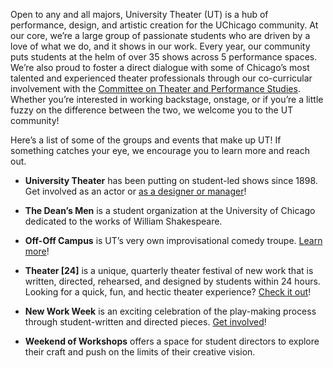 Open to any and all majors, University Theater (UT) is a hub of performance, design, and artistic creation for the UChicago community. At our core, we’re a large group of passionate students who are driven by a love of what we do, and it shows in our work. Every year, our community puts students at the helm of over 35 shows across 5 performance spaces. We’re also proud to foster a direct dialogue with some of Chicago’s most talented and experienced theater professionals through our co-curricular involvement with the [Committee on Theater and Performance Studies](https://taps.uchicago.edu). Whether you’re interested in working backstage, onstage, or if you’re a little fuzzy on the difference between the two, we welcome you to the UT community!

Here’s a list of some of the groups and events that make up UT! If something catches your eye, we encourage you to learn more and reach out.

- **University Theater** has been putting on student-led shows since 1898. Get involved as an actor or [as a designer or manager](https://ut-jobs.dvtk.me)!

- **The Dean’s Men** is a student organization at the University of Chicago dedicated to the works of William Shakespeare.

- **Off-Off Campus** is UT’s very own improvisational comedy troupe. [Learn more](https://offoffcampus.org/)!

- **Theater [24]** is a unique, quarterly theater festival of new work that is written, directed, rehearsed, and designed by students within 24 hours. Looking for a quick, fun, and hectic theater experience? [Check it out](https://www.facebook.com/24hrtheater)!

- **New Work Week** is an exciting celebration of the play-making process through student-written and directed pieces. [Get involved](https://taps.uchicago.edu/performance/new-work-week-2021)!

- **Weekend of Workshops** offers a space for student directors to explore their craft and push on the limits of their creative vision.

